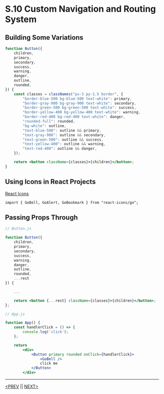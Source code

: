 # S.10 Custom Navigation and Routing System

## Building Some Variations

```jsx
function Button({
	children,
	primary,
	secondary,
	success,
	warning,
	danger,
	outline,
	rounded,
}) {
	const classes = classNames("px-3 py-1.5 border", {
		"border-blue-500 bg-blue-500 text-white": primary,
		"border-gray-900 bg-gray-900 text-white": secondary,
		"border-green-500 bg-green-500 text-white": success,
		"border-yellow-400 bg-yellow-400 text-white": warning,
		"border-red-400 bg-red-400 text-white": danger,
		"rounded-full": rounded,
		"bg-white": outline,
		"text-blue-500": outline && primary,
		"text-gray-900": outline && secondary,
		"text-green-500": outline && success,
		"text-yellow-400": outline && warning,
		"text-red-400": outline && danger,
	});

	return <button className={classes}>{children}</button>;
}
```

## Using Icons in React Projects

[React Icons](https://react-icons.github.io/react-icons)

`import { GoBell, GoAlert, GoBookmark } from "react-icons/go";`

## Passing Props Through

```jsx
// Button.js

function Button({
    children,
    primary,
    secondary,
    success,
    warning,
    danger,
    outline,
    rounded,
    ...rest
}) {

    ...

    return <button {...rest} className={classes}>{children}</button>;
};
```

```jsx
// App.js

function App() {
    const handlerClick = () => {
        console.log('click');
    };

    return
        <div>
            <Button primary rounded onClick={handlerClick}>
                <GoBell />
                click me
            </Button>
        </div>
```

---

[<PREV](./230207.md) || [NEXT>](./230208.md)
